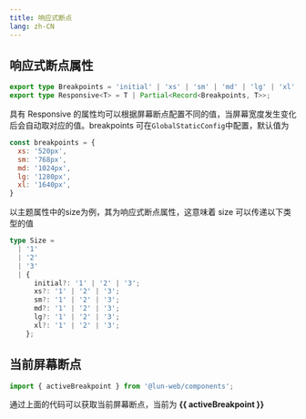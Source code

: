 ```yaml
---
title: 响应式断点
lang: zh-CN
---
```


## 响应式断点属性

```ts
export type Breakpoints = 'initial' | 'xs' | 'sm' | 'md' | 'lg' | 'xl';
export type Responsive<T> = T | Partial<Record<Breakpoints, T>>;
```
具有 Responsive 的属性均可以根据屏幕断点配置不同的值，当屏幕宽度发生变化后会自动取对应的值。breakpoints 可在`GlobalStaticConfig`中配置，默认值为

```js
const breakpoints = {
  xs: '520px',
  sm: '768px',
  md: '1024px',
  lg: '1280px',
  xl: '1640px',
}
```

以主题属性中的size为例，其为响应式断点属性，这意味着 size 可以传递以下类型的值

```ts
type Size =
  | '1'
  | '2'
  | '3'
  | {
      initial?: '1' | '2' | '3';
      xs?: '1' | '2' | '3';
      sm?: '1' | '2' | '3';
      md?: '1' | '2' | '3';
      lg?: '1' | '2' | '3';
      xl?: '1' | '2' | '3';
    };
```

## 当前屏幕断点

```ts
import { activeBreakpoint } from '@lun-web/components';
```
通过上面的代码可以获取当前屏幕断点，当前为 **{{ activeBreakpoint }}**

<script setup>
import { activeBreakpoint } from '@lun-web/components';
</script>

<!--this file is copied from Chinese md, remove this comment to update it, or it will be overwritten on next build-->